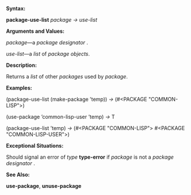  

**Syntax:** 

**package-use-list** *package → use-list* 

**Arguments and Values:** 

*package*—a *package designator* . 

*use-list*—a *list* of *package objects*. 



 

 

**Description:** 

Returns a *list* of other *packages* used by *package*. 

**Examples:** 

(package-use-list (make-package ’temp)) *→* (#&#60;PACKAGE "COMMON-LISP"&#62;) 

(use-package ’common-lisp-user ’temp) *→* T 

(package-use-list ’temp) *→* (#&#60;PACKAGE "COMMON-LISP"&#62; #&#60;PACKAGE "COMMON-LISP-USER"&#62;) 

**Exceptional Situations:** 

Should signal an error of *type* **type-error** if *package* is not a *package designator* . 

**See Also:** 

**use-package**, **unuse-package** 

